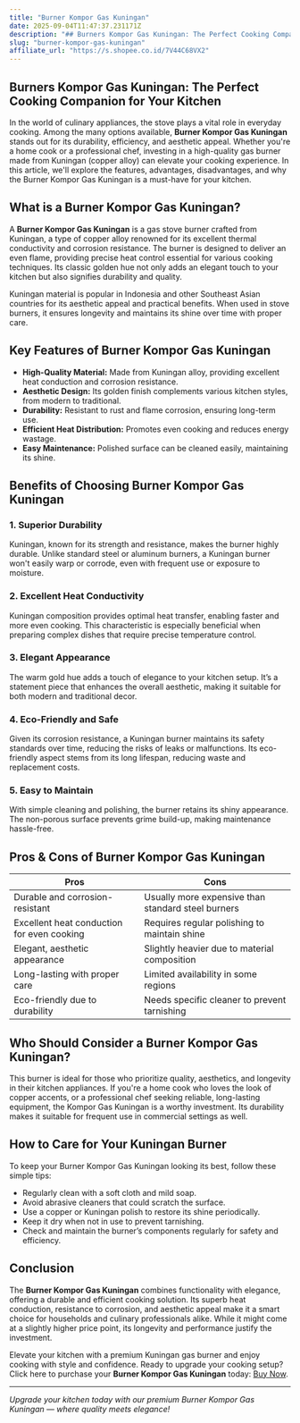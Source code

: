 ```yaml
---
title: "Burner Kompor Gas Kuningan"
date: 2025-09-04T11:47:37.231171Z
description: "## Burners Kompor Gas Kuningan: The Perfect Cooking Companion for Your Kitchen..."
slug: "burner-kompor-gas-kuningan"
affiliate_url: "https://s.shopee.co.id/7V44C68VX2"
---
```

## Burners Kompor Gas Kuningan: The Perfect Cooking Companion for Your Kitchen

In the world of culinary appliances, the stove plays a vital role in everyday cooking. Among the many options available, **Burner Kompor Gas Kuningan** stands out for its durability, efficiency, and aesthetic appeal. Whether you're a home cook or a professional chef, investing in a high-quality gas burner made from Kuningan (copper alloy) can elevate your cooking experience. In this article, we'll explore the features, advantages, disadvantages, and why the Burner Kompor Gas Kuningan is a must-have for your kitchen.

## What is a Burner Kompor Gas Kuningan?

A **Burner Kompor Gas Kuningan** is a gas stove burner crafted from Kuningan, a type of copper alloy renowned for its excellent thermal conductivity and corrosion resistance. The burner is designed to deliver an even flame, providing precise heat control essential for various cooking techniques. Its classic golden hue not only adds an elegant touch to your kitchen but also signifies durability and quality.

Kuningan material is popular in Indonesia and other Southeast Asian countries for its aesthetic appeal and practical benefits. When used in stove burners, it ensures longevity and maintains its shine over time with proper care.

## Key Features of Burner Kompor Gas Kuningan

- **High-Quality Material:** Made from Kuningan alloy, providing excellent heat conduction and corrosion resistance.
- **Aesthetic Design:** Its golden finish complements various kitchen styles, from modern to traditional.
- **Durability:** Resistant to rust and flame corrosion, ensuring long-term use.
- **Efficient Heat Distribution:** Promotes even cooking and reduces energy wastage.
- **Easy Maintenance:** Polished surface can be cleaned easily, maintaining its shine.

## Benefits of Choosing Burner Kompor Gas Kuningan

### 1. Superior Durability

Kuningan, known for its strength and resistance, makes the burner highly durable. Unlike standard steel or aluminum burners, a Kuningan burner won't easily warp or corrode, even with frequent use or exposure to moisture.

### 2. Excellent Heat Conductivity

Kuningan composition provides optimal heat transfer, enabling faster and more even cooking. This characteristic is especially beneficial when preparing complex dishes that require precise temperature control.

### 3. Elegant Appearance

The warm gold hue adds a touch of elegance to your kitchen setup. It’s a statement piece that enhances the overall aesthetic, making it suitable for both modern and traditional decor.

### 4. Eco-Friendly and Safe

Given its corrosion resistance, a Kuningan burner maintains its safety standards over time, reducing the risks of leaks or malfunctions. Its eco-friendly aspect stems from its long lifespan, reducing waste and replacement costs.

### 5. Easy to Maintain

With simple cleaning and polishing, the burner retains its shiny appearance. The non-porous surface prevents grime build-up, making maintenance hassle-free.

## Pros & Cons of Burner Kompor Gas Kuningan

| **Pros** | **Cons** |
| --- | --- |
| Durable and corrosion-resistant | Usually more expensive than standard steel burners |
| Excellent heat conduction for even cooking | Requires regular polishing to maintain shine |
| Elegant, aesthetic appearance | Slightly heavier due to material composition |
| Long-lasting with proper care | Limited availability in some regions |
| Eco-friendly due to durability | Needs specific cleaner to prevent tarnishing |

## Who Should Consider a Burner Kompor Gas Kuningan?

This burner is ideal for those who prioritize quality, aesthetics, and longevity in their kitchen appliances. If you're a home cook who loves the look of copper accents, or a professional chef seeking reliable, long-lasting equipment, the Kompor Gas Kuningan is a worthy investment. Its durability makes it suitable for frequent use in commercial settings as well.

## How to Care for Your Kuningan Burner

To keep your Burner Kompor Gas Kuningan looking its best, follow these simple tips:

- Regularly clean with a soft cloth and mild soap.
- Avoid abrasive cleaners that could scratch the surface.
- Use a copper or Kuningan polish to restore its shine periodically.
- Keep it dry when not in use to prevent tarnishing.
- Check and maintain the burner’s components regularly for safety and efficiency.

## Conclusion

The **Burner Kompor Gas Kuningan** combines functionality with elegance, offering a durable and efficient cooking solution. Its superb heat conduction, resistance to corrosion, and aesthetic appeal make it a smart choice for households and culinary professionals alike. While it might come at a slightly higher price point, its longevity and performance justify the investment.

Elevate your kitchen with a premium Kuningan gas burner and enjoy cooking with style and confidence. Ready to upgrade your cooking setup? Click here to purchase your **Burner Kompor Gas Kuningan** today: [Buy Now](https://s.shopee.co.id/7V44C68VX2).

---

*Upgrade your kitchen today with our premium Burner Kompor Gas Kuningan — where quality meets elegance!*